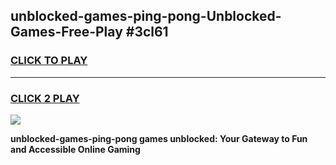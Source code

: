 
## unblocked-games-ping-pong-Unblocked-Games-Free-Play #3cl61
<h3>
<a href="https://us.freeplayer.one?title=unblocked-games-ping-pong&ref=9M">CLICK TO PLAY</a></h3>
<hr>

<h3>
<a href="https://us.freeplayer.one?title=unblocked-games-ping-pong&ref=9M">CLICK 2 PLAY</a>
  
</h3>

<a href="https://us.freeplayer.one?title=unblocked-games-ping-pong&ref=9M"><img src="https://clearcache.store/games.png"></a>


**unblocked-games-ping-pong games unblocked: Your Gateway to Fun and Accessible Online Gaming**
